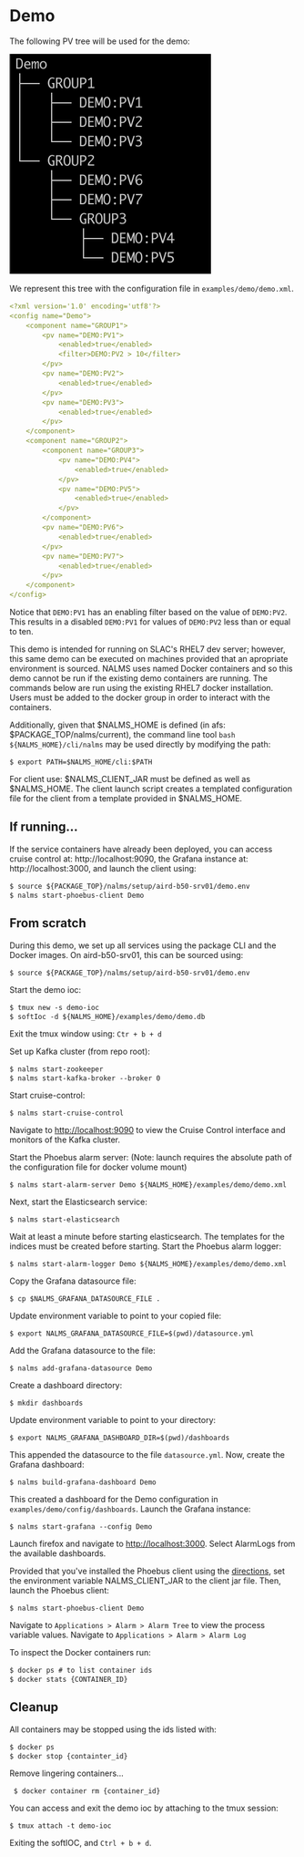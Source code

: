 # Demo

The following PV tree will be used for the demo:


![Components](img/demo_structure.png)

We represent this tree with the configuration file in `examples/demo/demo.xml`.

```yaml
<?xml version='1.0' encoding='utf8'?>
<config name="Demo">
    <component name="GROUP1">
        <pv name="DEMO:PV1">
            <enabled>true</enabled>
            <filter>DEMO:PV2 > 10</filter>
        </pv>
        <pv name="DEMO:PV2">
            <enabled>true</enabled>
        </pv>
        <pv name="DEMO:PV3">
            <enabled>true</enabled>
        </pv>
    </component>
    <component name="GROUP2">
        <component name="GROUP3">
            <pv name="DEMO:PV4">
                <enabled>true</enabled>
            </pv>
            <pv name="DEMO:PV5">
                <enabled>true</enabled>
            </pv>
        </component>
        <pv name="DEMO:PV6">
            <enabled>true</enabled>
        </pv>
        <pv name="DEMO:PV7">
            <enabled>true</enabled>
        </pv>
    </component>
</config>
```

Notice that `DEMO:PV1` has an enabling filter based on the value of `DEMO:PV2`. This results in a disabled `DEMO:PV1` for values of `DEMO:PV2` less than or equal to ten.

This demo is intended for running on SLAC's RHEL7 dev server; however, this same demo can be executed on machines provided that an apropriate environment is sourced. NALMS uses named Docker containers and so this demo cannot be run if the existing demo containers are running. The commands below are run using the existing RHEL7 docker installation. Users must be added to the docker group in order to interact with the containers. 

Additionally, given that $NALMS_HOME is defined (in afs: $PACKAGE_TOP/nalms/current), the command line tool `bash ${NALMS_HOME}/cli/nalms` may be used directly by modifying the path:
```
$ export PATH=$NALMS_HOME/cli:$PATH
```

For client use: $NALMS_CLIENT_JAR must be defined as well as $NALMS_HOME. The client launch script creates a templated configuration file for the client from a template provided in $NALMS_HOME. 

## If running...
If the service containers have already been deployed, you can access cruise control at: http://localhost:9090, the Grafana instance at: http://localhost:3000, and launch the client using:


```
$ source ${PACKAGE_TOP}/nalms/setup/aird-b50-srv01/demo.env
$ nalms start-phoebus-client Demo
```

## From scratch

During this demo, we set up all services using the package CLI and the Docker images. On aird-b50-srv01, this can be sourced using: 


```
$ source ${PACKAGE_TOP}/nalms/setup/aird-b50-srv01/demo.env
```

Start the demo ioc:

```
$ tmux new -s demo-ioc
$ softIoc -d ${NALMS_HOME}/examples/demo/demo.db 
```
Exit the tmux window using: `Ctr + b + d`

Set up Kafka cluster (from repo root): 

```
$ nalms start-zookeeper 
$ nalms start-kafka-broker --broker 0
```

Start cruise-control:
```
$ nalms start-cruise-control
```
Navigate to [http://localhost:9090](http://localhost:9090) to view the Cruise Control interface and monitors of the Kafka cluster. 


Start the Phoebus alarm server: (Note: launch requires the absolute path of the configuration file for docker volume mount)


```
$ nalms start-alarm-server Demo ${NALMS_HOME}/examples/demo/demo.xml
```


Next, start the Elasticsearch service: 
```
$ nalms start-elasticsearch
```

Wait at least a minute before starting elasticsearch. The templates for the indices must be created before starting. Start the Phoebus alarm logger:
```
$ nalms start-alarm-logger Demo ${NALMS_HOME}/examples/demo/demo.xml
```

Copy the Grafana datasource file:
```
$ cp $NALMS_GRAFANA_DATASOURCE_FILE .
```

Update environment variable to point to your copied file:

```
$ export NALMS_GRAFANA_DATASOURCE_FILE=$(pwd)/datasource.yml
```

Add the Grafana datasource to the file:
```
$ nalms add-grafana-datasource Demo
```

Create a dashboard directory:
```
$ mkdir dashboards
```

Update environment variable to point to your directory:
```
$ export NALMS_GRAFANA_DASHBOARD_DIR=$(pwd)/dashboards
```


This appended the datasource to the file `datasource.yml`. Now, create the Grafana dashboard:
```
$ nalms build-grafana-dashboard Demo
```

This created a dashboard for the Demo configuration in `examples/demo/config/dashboards`. Launch the Grafana instance:
```
$ nalms start-grafana --config Demo
```

Launch firefox and navigate to [http://localhost:3000](http://localhost:3000). Select AlarmLogs from the available dashboards.

Provided that you've installed the Phoebus client using the [directions](install.md), set the environment variable NALMS_CLIENT_JAR to the client jar file. Then, launch the Phoebus client:
```
$ nalms start-phoebus-client Demo
```

Navigate to `Applications > Alarm > Alarm Tree` to view the process variable values. Navigate to `Applications > Alarm > Alarm Log`

To inspect the Docker containers run:
```
$ docker ps # to list container ids
$ docker stats {CONTAINER_ID}
```

## Cleanup

All containers may be stopped using the ids listed with:

```
$ docker ps
$ docker stop {containter_id}
```

Remove lingering containers...
```
 $ docker container rm {container_id}
```

You can access and exit the demo ioc by attaching to the tmux session:

```
$ tmux attach -t demo-ioc
```
Exiting the softIOC, and `Ctrl + b + d`.